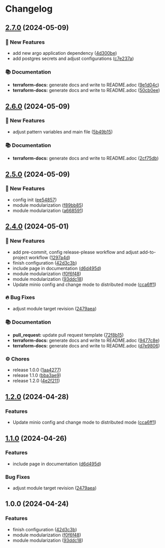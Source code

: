# Changelog

## [2.7.0](https://github.com/GersonRS/modern-gitops-stack-module-postgresql/compare/v2.6.0...v2.7.0) (2024-05-09)


### 🚀 New Features

* add new argo application dependency ([4d300be](https://github.com/GersonRS/modern-gitops-stack-module-postgresql/commit/4d300be1d7aef892543dc37c1508c70839ea49a7))
* add postgres secrets and adjust configurations ([c7e237a](https://github.com/GersonRS/modern-gitops-stack-module-postgresql/commit/c7e237a434113683b3c846d1b64c04d46068339c))


### 📚 Documentation

* **terraform-docs:** generate docs and write to README.adoc ([9e1d04c](https://github.com/GersonRS/modern-gitops-stack-module-postgresql/commit/9e1d04c988ee3d5cb2e6b386bc849c50e91b0d04))
* **terraform-docs:** generate docs and write to README.adoc ([50cb0ee](https://github.com/GersonRS/modern-gitops-stack-module-postgresql/commit/50cb0ee4372382dc12d4e5791706e155d228734f))

## [2.6.0](https://github.com/GersonRS/modern-gitops-stack-module-postgresql/compare/v2.5.0...v2.6.0) (2024-05-09)


### 🚀 New Features

* adjust pattern variables and main file ([5b49b15](https://github.com/GersonRS/modern-gitops-stack-module-postgresql/commit/5b49b1523048e053b591b75fd3d841fc3bd57599))


### 📚 Documentation

* **terraform-docs:** generate docs and write to README.adoc ([2cf75db](https://github.com/GersonRS/modern-gitops-stack-module-postgresql/commit/2cf75dbef22749b1ebc167fb831b9a68e2b5e329))

## [2.5.0](https://github.com/GersonRS/modern-gitops-stack-module-postgresql/compare/v2.4.0...v2.5.0) (2024-05-09)


### 🚀 New Features

* config init ([ee54857](https://github.com/GersonRS/modern-gitops-stack-module-postgresql/commit/ee54857aa57e6478101d84cbd1268a712d17328a))
* module modularization ([f89bb85](https://github.com/GersonRS/modern-gitops-stack-module-postgresql/commit/f89bb853d4f386ff46814428a519481b06ff2714))
* module modularization ([a668591](https://github.com/GersonRS/modern-gitops-stack-module-postgresql/commit/a668591315b538f183e55049e2ee9909e335d9df))

## [2.4.0](https://github.com/GersonRS/modern-gitops-stack-module-minio/compare/v2.3.0...v2.4.0) (2024-05-01)


### 🚀 New Features

* add pre-commit, config release-please workflow and adjust add-to-project workflow ([1297a4d](https://github.com/GersonRS/modern-gitops-stack-module-minio/commit/1297a4d3c500c07a0975f4f9b31b2ee5846ce1d1))
* finish configuration ([42d3c3b](https://github.com/GersonRS/modern-gitops-stack-module-minio/commit/42d3c3bb399e003ce95513457b9ceae1be269719))
* include page in documentation ([d6d495d](https://github.com/GersonRS/modern-gitops-stack-module-minio/commit/d6d495d8d0ca4fbd587aa0acd2fe8955850a0d94))
* module modularization ([f0f6f48](https://github.com/GersonRS/modern-gitops-stack-module-minio/commit/f0f6f48b11ab448280f1c809e4ddfbb781a4a495))
* module modularization ([93ddc18](https://github.com/GersonRS/modern-gitops-stack-module-minio/commit/93ddc1805cc5cb6eabf8e18c6602d3e73a5543ee))
* Update minio config and change mode to distributed mode ([cca6ff1](https://github.com/GersonRS/modern-gitops-stack-module-minio/commit/cca6ff1eed86264a89d44fd8fa314af6d8e6a87e))


### 🔥 Bug Fixes

* adjust module target revision ([2479aea](https://github.com/GersonRS/modern-gitops-stack-module-minio/commit/2479aea5459a3a09002061efb8c37b4084c5dc14))


### 📚 Documentation

* **pull_request:** update pull request template ([72f8b15](https://github.com/GersonRS/modern-gitops-stack-module-minio/commit/72f8b1535bf1c7e2f3f081debf90cea34b3fc5ef))
* **terraform-docs:** generate docs and write to README.adoc ([9477c8e](https://github.com/GersonRS/modern-gitops-stack-module-minio/commit/9477c8ea11903f69fda72ec51b3cc13db703b93d))
* **terraform-docs:** generate docs and write to README.adoc ([d7e9806](https://github.com/GersonRS/modern-gitops-stack-module-minio/commit/d7e9806c63124b66dd3d25fa5259a997cc280860))


### ⚙️ Chores

* release 1.0.0 ([1aa4277](https://github.com/GersonRS/modern-gitops-stack-module-minio/commit/1aa4277287af68ac86105686a6bb12ce1feaad2e))
* release 1.1.0 ([bba3ae9](https://github.com/GersonRS/modern-gitops-stack-module-minio/commit/bba3ae9232b9f0c5e5dc818b12333b5e0b1f094d))
* release 1.2.0 ([4e2f211](https://github.com/GersonRS/modern-gitops-stack-module-minio/commit/4e2f2114331fd6b1aceecc449092a65bb91b7f44))

## [1.2.0](https://github.com/GersonRS/modern-gitops-stack-module-minio/compare/v1.1.0...v1.2.0) (2024-04-28)


### Features

* Update minio config and change mode to distributed mode ([cca6ff1](https://github.com/GersonRS/modern-gitops-stack-module-minio/commit/cca6ff1eed86264a89d44fd8fa314af6d8e6a87e))

## [1.1.0](https://github.com/GersonRS/modern-gitops-stack-module-minio/compare/v1.0.0...v1.1.0) (2024-04-26)


### Features

* include page in documentation ([d6d495d](https://github.com/GersonRS/modern-gitops-stack-module-minio/commit/d6d495d8d0ca4fbd587aa0acd2fe8955850a0d94))


### Bug Fixes

* adjust module target revision ([2479aea](https://github.com/GersonRS/modern-gitops-stack-module-minio/commit/2479aea5459a3a09002061efb8c37b4084c5dc14))

## 1.0.0 (2024-04-24)


### Features

* finish configuration ([42d3c3b](https://github.com/GersonRS/modern-gitops-stack-module-minio/commit/42d3c3bb399e003ce95513457b9ceae1be269719))
* module modularization ([f0f6f48](https://github.com/GersonRS/modern-gitops-stack-module-minio/commit/f0f6f48b11ab448280f1c809e4ddfbb781a4a495))
* module modularization ([93ddc18](https://github.com/GersonRS/modern-gitops-stack-module-minio/commit/93ddc1805cc5cb6eabf8e18c6602d3e73a5543ee))
